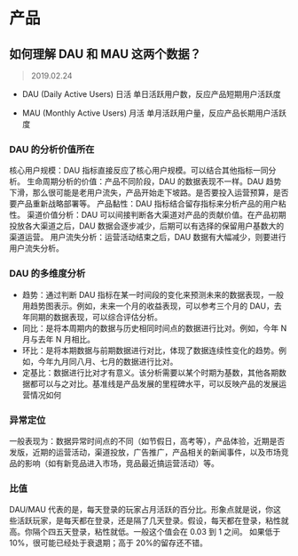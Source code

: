# 产品

## 如何理解 DAU 和 MAU 这两个数据？

> 2019.02.24

- DAU (Daily Active Users) 日活
  单日活跃用户数，反应产品短期用户活跃度

* MAU (Monthly Active Users) 月活
  单月活跃用户量，反应产品长期用户活跃度

### DAU 的分析价值所在

核心用户规模：DAU 指标直接反应了核心用户规模。可以结合其他指标一同分析。
生命周期分析的价值：产品不同阶段，DAU 的数据表现不一样。DAU 趋势下滑，那么很可能是老用户流失，产品开始走下坡路。是否要投入运营预算，是否要产品重新战略部署等。
产品黏性：DAU 指标结合留存指标来分析产品的用户粘性。
渠道价值分析：DAU 可以间接判断各大渠道对产品的贡献价值。在产品初期投放各大渠道之后，DAU 数据会逐步减少，后期可以有选择的保留用户基数大的渠道运营。
用户流失分析：运营活动结束之后，DAU 数据有大幅减少，则要进行用户流失分析。

### DAU 的多维度分析

- 趋势：通过判断 DAU 指标在某一时间段的变化来预测未来的数据表现，一般用趋势图表示。例如，未来一个月的收益表现，可以参考三个月的 DAU，去年同期的数据表现，可以综合评估分析。
- 同比：是将本周期内的数据与历史相同时间点的数据进行比对。例如，今年 N 月与去年 N 月相比。
- 环比：是将本期数据与前期数据进行对比，体现了数据连续性变化的趋势。例如，今年九月同八月、七月的数据进行比对。
- 定基比：数据进行比对才有意义。该分析需要以某个时期为基数，其他各期数据都可以与之对比。基准线是产品发展的里程碑水平，可以反映产品的发展运营情况如何

### 异常定位

一般表现为：数据异常时间点的不同（如节假日，高考等），产品体验，近期是否发版，近期的运营活动，渠道投放，广告推广，产品相关的新闻事件，以及市场竞品的影响（如有新竞品进入市场，竞品最近搞运营活动）等。

### 比值

DAU/MAU 代表的是，每天登录的玩家占月活跃的百分比。形象点就是说，你这些活跃玩家，是每天都在登录，还是隔了几天登录。假设，每天都在登录，粘性就高。你隔个四五天登录，粘性就低。一般这个值会在 0.03 到 1 之间。
如果低于 10%，很可能已经处于衰退期；高于 20%的留存还不错。
